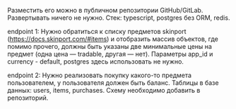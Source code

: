 Разместить его можно в публичном репозитории GitHub/GitLab.
Развертывать ничего не нужно.
Стек: typescript, postgres без ORM, redis.

endpoint 1:
Нужно обратиться к списку предметов skinport (https://docs.skinport.com/#items)
и отобразить массив объектов, где помимо прочего, должны быть указаны две минимальные цены на предмет (одна цена — tradable, другая — нет).
Параметры app_id и currency - default, postgres здесь использовать не нужно.

endpoint 2:
Нужно реализовать покупку какого-то предмета пользователем, у пользователя должен быть баланс.
Таблицы в базе данных: users, items, purchases.
Схему необходимо добавить в репозиторий.

